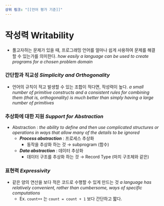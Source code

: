 ```yaml
---
상위 링크: "[[언어 평가 기준]]"
---
```


# 작성력 Writability

- 풀고자하는 문제가 있을 때, 프로그래밍 언어를 얼마나 쉽게 사용하여 문제를 해결할 수 있는가를 의미한다. _how easily a language can be used to create programs for a chosen problem domain_

### 간단함과 직교성 _Simplicity and Orthogonality_

- 언어의 규칙이 적고 발생할 수 있는 조합이 적다면, 작성력이 높다. _a small number of primitive constructs and a consistent rules for combining them (that is, orthogonality) is much better than simply having a large number of primitives_

### 추상화에 대한 지원 _Support for Abstraction_

- Abstraction : _the ability to define and then use complicated structures or operations in ways that allow many of the details to be ignored_
    - _**Process abstraction**_ : 프로세스 추상화
        - 동작을 추상화 하는 것 → subprogram (함수)
    - _**Data abstraction**_ : 데이터 추상화
        - 데이터 구조를 추상화 하는 것 → Record Type (마치 구조체와 같은)

### 표현력 _Expressivity_

- 같은 양의 연산을 보다 적은 코드로 수행할 수 있게 만드는 것 _a language has relatively convenient, rather than cumbersome, ways of specific computations_
    - Ex. `count++` 는 `count = count + 1` 보다 간단하고 짧다.